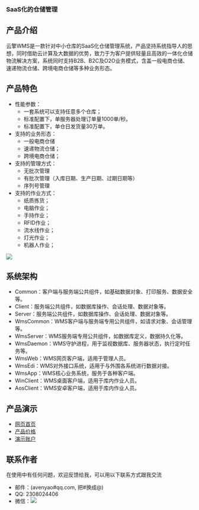 
### SaaS化的仓储管理

## 产品介绍
云擎WMS是一款针对中小仓库的SaaS化仓储管理系统，产品坚持系统指导人的思想，同时借助云计算及大数据的优势，致力于为客户提供轻量且高效的一体化仓储物流解决方案，系统同时支持B2B、B2C及O2O业务模式，含盖一般电商仓储、速递物流仓储、跨境电商仓储等多种业务形态。

## 产品特色

* 性能参数：
    *  一套系统可以支持任意多个仓库；
    *  标准配置下，单服务器处理订单量1000单/秒。
    *  标准配置下，单仓日发货量30万单。
* 支持的业务形态：
    *  一般电商仓储
    *  速递物流仓储；
    *  跨境电商仓储；
* 支持的管理方式：
    *  无批次管理
    *  有批次管理（入库日期、生产日期、过期日期等）
    *  序列号管理
* 支持的作业方式：
    *  纸质拣货；
    *  电脑作业；
    *  手持作业；
    *  RFID作业；
    *  流水线作业；
    *  灯光作业；
    *  机器人作业；

![](http://c-scm.com/images/Feature.png)

## 系统架构

* Common：客户端与服务端公共组件，如基础数据对象、打印服务、数据安全等。
* Client：服务端公共组件，如数据库操作、会话处理、数据对象等。
* Server：服务端公共组件，如数据库操作、会话处理、数据对象等。
* WmsCommon：WMS客户端与服务端专用公共组件，如请求对象、会话管理等。
* WmsServer：WMS服务端专用公共组件，如数据库定义，数据持久化等。
* WmsDaemon：WMS守护进程，用于监视数据库、服务器状态，执行定时任务等。
* WmsWeb：WMS网页客户端，适用于管理人员。
* WmsEdi：WMS对外接口系统，适用于与外围各系统进行数据对接。
* WmsApp：WMS核心业务系统，服务于各种客户端。
* WinClient：WMS桌面客户端，适用于库内作业人员。
* AosClient：WMS安卓客户端，适用于库内作业人员。

## 产品演示

* [网页首页](http://c-scm.com/) 
* [产品价格](http://c-scm.com/Home/Price)
* [演示账户](http://wms.c-scm.xyz/)

## 联系作者
在使用中有任何问题，欢迎反馈给我，可以用以下联系方式跟我交流

* 邮件：(avenyao#qq.com, 把#换成@)
* QQ: 2308024406
* 微信：![](http://c-scm.com/images/wx_img.jpg)
